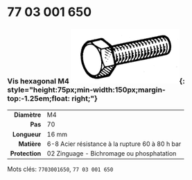 # 77 03 001 650

### Vis hexagonal M4 ![](../assets/images/parts/hex_screws.png){: style="height:75px;min-width:150px;margin-top:-1.25em;float: right;"}

|   |   |
|---:|---|
**Diamètre** | M4
**Pas** |70
**Longueur** |16 mm
**Matière** | 6-8 Acier résistance à la rupture 60 à 80 h bar
**Protection** | 02 Zinguage - Bichromage ou phosphatation

Mots clés: `7703001650`, `77 03 001 650`
